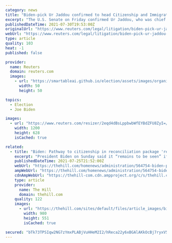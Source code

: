 ```yaml
---
category: news
title: "Biden-pick Ur Jaddou confirmed to head Citizenship and Immigration Services"
excerpt: "The U.S. Senate on Friday confirmed Ur Jaddou, who was chief counsel for U.S. Citizenship and Immigration Services during the Obama administration, to head the agency as President Joe Biden seeks to overhaul his predecessor's hardline immigration policies."
publishedDateTime: 2021-07-30T19:53:00Z
originalUrl: "https://www.reuters.com/legal/litigation/biden-pick-ur-jaddou-confirmed-head-citizenship-immigration-services-2021-07-30/"
webUrl: "https://www.reuters.com/legal/litigation/biden-pick-ur-jaddou-confirmed-head-citizenship-immigration-services-2021-07-30/"
type: article
quality: 103
heat: -1
published: false

provider:
  name: Reuters
  domain: reuters.com
  images:
    - url: "https://smartableai.github.io/election/assets/images/organizations/reuters.com-50x50.jpg"
      width: 50
      height: 50

topics:
  - Election
  - Joe Biden

images:
  - url: "https://www.reuters.com/resizer/2eqd4dBsLppbwbWfEYBdZFU8ZyI=/1200x628/smart/filters:quality(80)/cloudfront-us-east-2.images.arcpublishing.com/reuters/DWOYBFY54ZPXFFGEGX6FYFWFBE.jpg"
    width: 1200
    height: 628
    isCached: true

related:
  - title: "Biden: Pathway to citizenship in reconciliation package 'remains to be seen'"
    excerpt: "President Biden on Sunday said it “remains to be seen” if a pathway to citizenship will be included in the Democrats’ forthcoming reconciliation package."
    publishedDateTime: 2021-07-25T21:52:00Z
    webUrl: "https://thehill.com/homenews/administration/564754-biden-pathway-to-citizenship-in-reconciliation-package-remains-to-be"
    ampWebUrl: "https://thehill.com/homenews/administration/564754-biden-pathway-to-citizenship-in-reconciliation-package-remains-to-be?amp"
    cdnAmpWebUrl: "https://thehill-com.cdn.ampproject.org/c/s/thehill.com/homenews/administration/564754-biden-pathway-to-citizenship-in-reconciliation-package-remains-to-be?amp"
    type: article
    provider:
      name: The Hill
      domain: thehill.com
    quality: 122
    images:
      - url: "https://thehill.com/sites/default/files/article_images/bidenjoe_072121getty_fox.jpg"
        width: 980
        height: 551
        isCached: true

secured: "bTk73TPSIqw2NG7zYmxPLABjVuHHeM2I2/hReca22y6xBGAlAKkOcBj7ryxV5sB7k8FGiwRh2IimwhqWdkD9d60g4ctprQxo+UJ7lQnLtlqaXMcDNHFzP31SGbHQgJ3+PoEAvp+hYFoarbNRB6Kk3bo5UMNFuATEO6IyTXMF9mppzf5IQzUTZh+VZVrYqYffdFDj4LjElxpdH30XP+jVVefdaIEL4Oo/+7kmxaooQPNuGazRDm+yssI2Wtg8n/xgzssHqqiclaE3wIcwhgo8/gpAAWYedvl4vfWmBg+Kh4/l1zjh8TGM5wCvY33HL28z5F5bFyFlHWOQDVE9+RrtpIspDaFhc/rG4HLxKyW7l9A=;WzVqsm/+RFYCfDfjmLplaA=="
---
```


